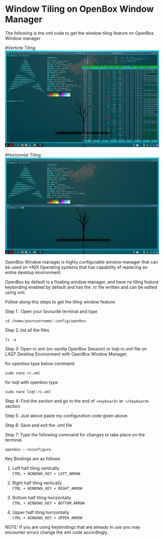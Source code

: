 # Window Tiling on OpenBox Window Manager
The following is the xml code to get the window tiling feature on OpenBox Window manager

#Verticle Tiling
![alt text](https://raw.githubusercontent.com/geeknozy/OpenBox-Window-Tiling-.rc-file/main/verticle_tile.jpg)

#Horizontal Tiling
![alt text](https://raw.githubusercontent.com/geeknozy/OpenBox-Window-Tiling-.rc-file/main/horizontal_tile.jpg)


OpenBox Window manager is highly configurable window manager that can be used on *NIX Operating systems that has capability of replacing an entire desktop environment.

OpenBox by default is a floating window manager, and have no tiling feature keybinding enabled by default and has the .rc file written and can be edited using xml.

Follow along this steps to get the tiling window feature.

Step 1 : Open your favourite terminal and type 

```
cd /home/yourusername/.config/openbox
```

Step 2: list all the files

```
ls -a
```

Step 3: Open rc.xml (on vanilla OpenBox Session) or lxqt-rc.xml file on LXQT Desktop Environment with OpenBox Window Manager.

for openbox type below command
```
sudo nano rc.xml
```

for lxqt with openbox type 
```
sudo nano lxqt-rc.xml
```

Step 4: Find the <keyboard> section and go to the end of ```<keyboard>``` ie: ```</keyboard>``` section.

Step 5: Just above </keyboard> paste my configuration code given above.

Step 6: Save and exit the .xml file

Step 7: Type the following command for changes to take place on the terminal.

```
openbox --reconfigure
```

Key Bindings are as follows

1. Left half tiling vertically <br/>
```CTRL + WINDOWS_KEY + LEFT_ARROW``` <br/>

2. Right half tiling vertically <br/>
```CTRL + WINDOWS_KEY + RIGHT_ARROW``` <br/>

3. Bottom half tiling horizontally <br/>
```CTRL + WINDOWS_KEY + BOTTOM_ARROW``` <br/>

4. Upper half tiling horizontally <br/>
```CTRL + WINDOWS_KEY + UPPER_ARROW``` <br/>

NOTE: If you are using keybindings that are already in use you may encounter errors change the xml code accordingly.
